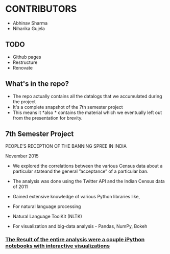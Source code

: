# CONTRIBUTORS

- Abhinav Sharma
- Niharika Gujela


## TODO

- Github pages
- Restructure
- Renovate


## What's in the repo?

- The repo actually contains all the datalogs that we accumulated during the project
- It's a complete snapshot of the 7th semester project
- This means it *also * contains the material which we eventually left out from the presentation for brevity.

## 7th Semester Project

PEOPLE’S RECEPTION OF THE BANNING SPREE IN INDIA

November 2015

* We explored the correlations between the various Census data about a particular stateand the general ”acceptance” of a particular ban.

* The analysis was done using the Twitter API and the Indian Census data of 2011

* Gained extensive knowledge of various Python libraries like,

- For natural language processing 

- Natural Language ToolKit (NLTK)

- For visualization and big-data analysis - Pandas, NumPy, Bokeh

### [The Result of the entire analysis were a couple iPython notebooks with interactive visualizations](https://github.com/Linguistics-DTU/DTU_7th_Sem_Project/blob/master/Jupyter/Main.ipynb)

